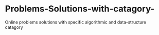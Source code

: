 # Problems-Solutions-with-catagory-
Online problems solutions with specific algorithmic and data-structure catagory

